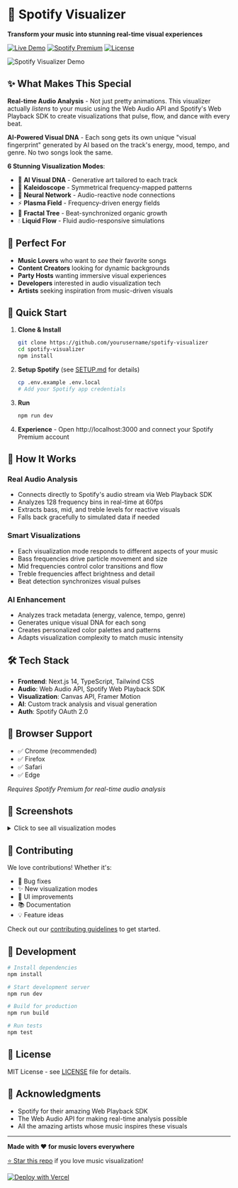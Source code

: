 # 🎵 Spotify Visualizer

**Transform your music into stunning real-time visual experiences**

[![Live Demo](https://img.shields.io/badge/🚀-Live%20Demo-brightgreen)](https://your-app-url.vercel.app)
[![Spotify Premium](https://img.shields.io/badge/Spotify-Premium%20Required-1DB954)](https://spotify.com/premium)
[![License](https://img.shields.io/badge/License-MIT-blue.svg)](LICENSE)

![Spotify Visualizer Demo](https://via.placeholder.com/800x400/1a1a1a/ffffff?text=🎵+Real-time+Audio+Visualization)

## ✨ What Makes This Special

**Real-time Audio Analysis** - Not just pretty animations. This visualizer actually *listens* to your music using the Web Audio API and Spotify's Web Playback SDK to create visualizations that pulse, flow, and dance with every beat.

**AI-Powered Visual DNA** - Each song gets its own unique "visual fingerprint" generated by AI based on the track's energy, mood, tempo, and genre. No two songs look the same.

**6 Stunning Visualization Modes**:
- 🧬 **AI Visual DNA** - Generative art tailored to each track
- 🔮 **Kaleidoscope** - Symmetrical frequency-mapped patterns  
- 🧠 **Neural Network** - Audio-reactive node connections
- ⚡ **Plasma Field** - Frequency-driven energy fields
- 🌿 **Fractal Tree** - Beat-synchronized organic growth
- 💧 **Liquid Flow** - Fluid audio-responsive simulations

## 🎯 Perfect For

- **Music Lovers** who want to *see* their favorite songs
- **Content Creators** looking for dynamic backgrounds
- **Party Hosts** wanting immersive visual experiences
- **Developers** interested in audio visualization tech
- **Artists** seeking inspiration from music-driven visuals

## 🚀 Quick Start

1. **Clone & Install**
   ```bash
   git clone https://github.com/yourusername/spotify-visualizer
   cd spotify-visualizer
   npm install
   ```

2. **Setup Spotify** (see [SETUP.md](SETUP.md) for details)
   ```bash
   cp .env.example .env.local
   # Add your Spotify app credentials
   ```

3. **Run**
   ```bash
   npm run dev
   ```

4. **Experience** - Open http://localhost:3000 and connect your Spotify Premium account

## 🎵 How It Works

### Real Audio Analysis
- Connects directly to Spotify's audio stream via Web Playback SDK
- Analyzes 128 frequency bins in real-time at 60fps
- Extracts bass, mid, and treble levels for reactive visuals
- Falls back gracefully to simulated data if needed

### Smart Visualizations
- Each visualization mode responds to different aspects of your music
- Bass frequencies drive particle movement and size
- Mid frequencies control color transitions and flow
- Treble frequencies affect brightness and detail
- Beat detection synchronizes visual pulses

### AI Enhancement
- Analyzes track metadata (energy, valence, tempo, genre)
- Generates unique visual DNA for each song
- Creates personalized color palettes and patterns
- Adapts visualization complexity to match music intensity

## 🛠 Tech Stack

- **Frontend**: Next.js 14, TypeScript, Tailwind CSS
- **Audio**: Web Audio API, Spotify Web Playback SDK
- **Visualization**: Canvas API, Framer Motion
- **AI**: Custom track analysis and visual generation
- **Auth**: Spotify OAuth 2.0

## 📱 Browser Support

- ✅ Chrome (recommended)
- ✅ Firefox  
- ✅ Safari
- ✅ Edge

*Requires Spotify Premium for real-time audio analysis*

## 🎨 Screenshots

<details>
<summary>Click to see all visualization modes</summary>

### AI Visual DNA
![AI Visual DNA](https://via.placeholder.com/600x300/1a1a1a/ffffff?text=🧬+AI+Visual+DNA)

### Kaleidoscope Mode
![Kaleidoscope](https://via.placeholder.com/600x300/1a1a1a/ffffff?text=🔮+Kaleidoscope)

### Neural Network
![Neural Network](https://via.placeholder.com/600x300/1a1a1a/ffffff?text=🧠+Neural+Network)

### Plasma Field
![Plasma Field](https://via.placeholder.com/600x300/1a1a1a/ffffff?text=⚡+Plasma+Field)

</details>

## 🤝 Contributing

We love contributions! Whether it's:
- 🐛 Bug fixes
- ✨ New visualization modes
- 🎨 UI improvements
- 📚 Documentation
- 💡 Feature ideas

Check out our [contributing guidelines](CONTRIBUTING.md) to get started.

## 🔧 Development

```bash
# Install dependencies
npm install

# Start development server
npm run dev

# Build for production
npm run build

# Run tests
npm test
```

## 📄 License

MIT License - see [LICENSE](LICENSE) file for details.

## 🙏 Acknowledgments

- Spotify for their amazing Web Playback SDK
- The Web Audio API for making real-time analysis possible
- All the amazing artists whose music inspires these visuals

---

**Made with ❤️ for music lovers everywhere**

[⭐ Star this repo](https://github.com/yourusername/spotify-visualizer) if you love music visualization!

[![Deploy with Vercel](https://vercel.com/button)](https://vercel.com/new/clone?repository-url=https://github.com/yourusername/spotify-visualizer)